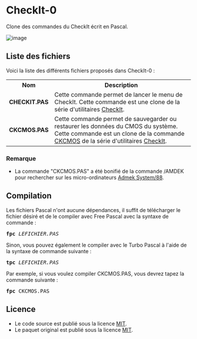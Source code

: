# CheckIt-0
Clone des commandes du CheckIt écrit en Pascal.

![image](https://user-images.githubusercontent.com/11842176/173472724-97e50fd0-eed4-4e71-98c6-b6ac585030a8.png)

<h2>Liste des fichiers</h2>

Voici la liste des différents fichiers proposés dans CheckIt-0 :

<table>
		<tr>
			<th>Nom</th>
			<th>Description</th>	
		</tr>
	        <tr>
			<td><b>CHECKIT.PAS</b></td>
			<td>Cette commande permet de lancer le menu de CheckIt. Cette commande est une clone de la série d'utilitaires <a href="https://www.gladir.com/SOFTWARE/CHECKIT/presentation.htm">CheckIt</a>.</td>
		</tr>
		<tr>
			<td><b>CKCMOS.PAS</b></td>
			<td>Cette commande permet de sauvegarder ou restaurer les données du CMOS du système. Cette commande est un clone de la commande <a href="https://www.gladir.com/SOFTWARE/CHECKIT/ckcmos.htm">CKCMOS</a> de la série d'utilitaires <a href="https://www.gladir.com/SOFTWARE/CHECKIT/presentation.htm">CheckIt</a>.</td>
		</tr>
</table>

<h3>Remarque</h3>
<ul>
	<li>La commande "CKCMOS.PAS" a été bonifié de la commande /AMDEK pour rechercher sur les micro-ordinateurs <a href="https://www.gladir.com/LEXIQUE/SYSTEM/amdeksystem88.htm">Admek System/88</a>.</li>
</ul>


<h2>Compilation</h2>
	
Les fichiers Pascal n'ont aucune dépendances, il suffit de télécharger le fichier désiré et de le compiler avec Free Pascal avec la syntaxe de commande  :

<pre><b>fpc</b> <i>LEFICHIER.PAS</i></pre>
	
Sinon, vous pouvez également le compiler avec le Turbo Pascal à l'aide de la syntaxe de commande suivante :	

<pre><b>tpc</b> <i>LEFICHIER.PAS</i></pre>
	
Par exemple, si vous voulez compiler CKCMOS.PAS, vous devrez tapez la commande suivante :

<pre><b>fpc</b> CKCMOS.PAS</pre>

<h2>Licence</h2>
<ul>
 <li>Le code source est publié sous la licence <a href="https://github.com/gladir/CheckIt-0/blob/main/LICENSE">MIT</a>.</li>
 <li>Le paquet original est publié sous la licence <a href="https://github.com/gladir/CheckIt-0/blob/main/LICENSE">MIT</a>.</li>
</ul>
